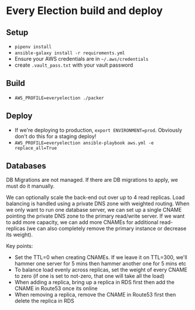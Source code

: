 # Every Election build and deploy

## Setup

* `pipenv install`
* `ansible-galaxy install -r requirements.yml`
* Ensure your AWS credentials are in `~/.aws/credentials`
* create `.vault_pass.txt` with your vault password

## Build

* `AWS_PROFILE=everyelection ./packer`

## Deploy

* If we're deploying to production, `export ENVIRONMENT=prod`. Obviously don't do this for a staging deploy!
* `AWS_PROFILE=everyelection ansible-playbook aws.yml -e replace_all=True`

## Databases

DB Migrations are not managed. If there are DB migrations to apply, we must do it manually.

We can optionally scale the back-end out over up to 4 read replicas. Load balancing is handled using a private DNS zone with weighted routing. When we only want to run one database server, we can set up a single CNAME pointing the private DNS zone to the primary read/write server. If we want to add more capacity, we can add more CNAMEs for additional read-replicas (we can also completely remove the primary instance or decrease its weight).

Key points:
* Set the TTL=0 when creating CNAMEs. If we leave it on TTL=300, we'll hammer one server for 5 mins then hammer another one for 5 mins etc
* To balance load evenly across replicas, set the weight of every CNAME to zero (if one is set to not-zero, that one will take all the load)
* When adding a replica, bring up a replica in RDS first then add the CNAME in Route53 once its online
* When removing a replica, remove the CNAME in Route53 first then delete the replica in RDS
